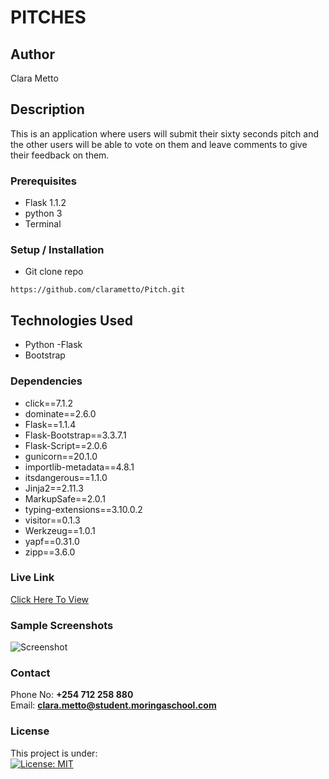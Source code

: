 # PITCHES


## Author
Clara Metto


## Description

This is an application where users will submit their sixty seconds pitch and the other users will be able to vote on them and leave comments to give their feedback on them.



### Prerequisites
- Flask 1.1.2
- python 3
- Terminal

### Setup / Installation
* Git clone repo
```
https://github.com/clarametto/Pitch.git
```


## Technologies Used


- Python
-Flask
- Bootstrap


### Dependencies
* click==7.1.2
* dominate==2.6.0
* Flask==1.1.4
* Flask-Bootstrap==3.3.7.1
* Flask-Script==2.0.6
* gunicorn==20.1.0
* importlib-metadata==4.8.1
* itsdangerous==1.1.0
* Jinja2==2.11.3
* MarkupSafe==2.0.1
* typing-extensions==3.10.0.2
* visitor==0.1.3
* Werkzeug==1.0.1
* yapf==0.31.0
* zipp==3.6.0



### Live Link
[Click Here To View](https://clara-pitches.herokuapp.com/)


### Sample Screenshots
![Screenshot](https://thumbs2.imgbox.com/68/f3/dh3OnZxT_t.png)


### Contact
Phone No: **+254 712 258 880**  
Email: **[clara.metto@student.moringaschool.com](mailto:clara.metto@student.moringaschool.com)**


### License
This project is under:  
[![License: MIT](https://img.shields.io/badge/License-MIT-yellow.svg)](/LICENSE)